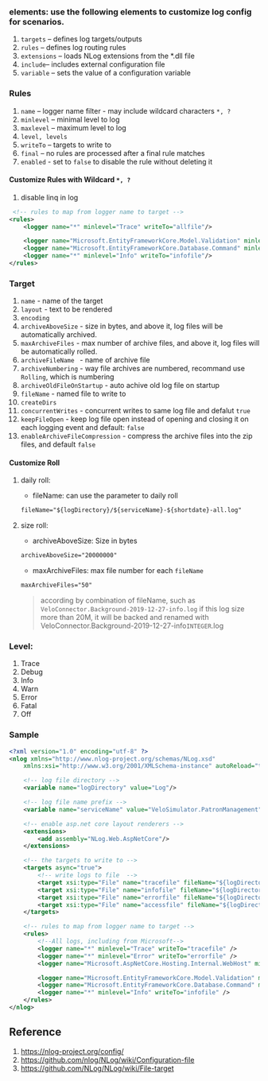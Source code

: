 ### elements: use the following elements to customize log config for scenarios.

1. `targets` – defines log targets/outputs
2. `rules` – defines log routing rules
3. `extensions` – loads NLog extensions from the *.dll file
4. `include`– includes external configuration file
5. `variable` – sets the value of a configuration variable


### Rules

1. `name` – logger name filter - may include wildcard characters `*, ?`
2. `minlevel` – minimal level to log
3. `maxlevel` – maximum level to log
4. `level, levels`
5. `writeTo` – targets to write to
6. `final` – no rules are processed after a final rule matches
7. `enabled` - set to `false` to disable the rule without deleting it

#### Customize Rules with Wildcard `*, ?` 

1. disable linq in log

```xml
 <!-- rules to map from logger name to target -->
<rules>
    <logger name="*" minlevel="Trace" writeTo="allfile"/>

    <logger name="Microsoft.EntityFrameworkCore.Model.Validation" minlevel="Warn" final="true"/>
    <logger name="Microsoft.EntityFrameworkCore.Database.Command" minlevel="Info" final="true"/>
    <logger name="*" minlevel="Info" writeTo="infofile"/>
</rules>
```

### Target

1. `name` - name of the target
2. `layout` - text to be rendered
3. `encoding` 
4. `archiveAboveSize` -  size in bytes, and above it, log files will be automatically archived.
5. `maxArchiveFiles` - max number of archive files, and above it, log files will be automatically rolled.
6. `archiveFileName ` - name of archive file
7. `archiveNumbering` - way file archives are numbered, recommand use `Rolling`, which is numbering
8. `archiveOldFileOnStartup` - auto achive old log file on startup
9. `fileName` - named file to write to
10. `createDirs` 
11. `concurrentWrites` - concurrent writes to same log file and defalut `true`
12. `keepFileOpen` - keep log file open instead of opening and closing it on each logging event and default: `false`
13. `enableArchiveFileCompression` - compress the archive files into the zip files, and default `false`

#### Customize Roll

1. daily roll:
   - fileName: can use the parameter to daily roll
   ```xml 
   fileName="${logDirectory}/${serviceName}-${shortdate}-all.log"
   ```

2. size roll:
   - archiveAboveSize: Size in bytes
   ```xml 
   archiveAboveSize="20000000"
   ```
   - maxArchiveFiles: max file number for each `fileName`
   ```xml 
   maxArchiveFiles="50"
   ```
     > according by combination of fileName, such as `VeloConnector.Background-2019-12-27-info.log`
     > if this log size more than 20M, it will be backed and renamed with VeloConnector.Background-2019-12-27-info`INTEGER`.log

### Level:

1. Trace
2. Debug
3. Info
4. Warn
5. Error
6. Fatal
7. Off

### Sample

```xml
<?xml version="1.0" encoding="utf-8" ?>
<nlog xmlns="http://www.nlog-project.org/schemas/NLog.xsd"
    xmlns:xsi="http://www.w3.org/2001/XMLSchema-instance" autoReload="true" internalLogLevel="info" internalLogFile="Log\internal-nlog.log">

    <!-- log file directory -->
    <variable name="logDirectory" value="Log"/>

    <!-- log file name prefix -->
    <variable name="serviceName" value="VeloSimulator.PatronManagement"/>

    <!-- enable asp.net core layout renderers -->
    <extensions>
        <add assembly="NLog.Web.AspNetCore"/>
    </extensions>

    <!-- the targets to write to -->
    <targets async="true">
        <!-- write logs to file  -->
        <target xsi:type="File" name="tracefile" fileName="${logDirectory}/${serviceName}-${shortdate}-trace.log" archiveAboveSize="20000000" archiveNumbering="Rolling" maxArchiveFiles="50" concurrentWrites="false" keepFileOpen="false" encoding="utf-8" createDirs="true" layout="${longdate}|${pad:padding=-5:inner=${level:uppercase=true}}|thread-${threadid}|${logger}|${message} ${exception:format=tostring}" />
        <target xsi:type="File" name="infofile" fileName="${logDirectory}/${serviceName}-${shortdate}-info.log" archiveAboveSize="20000000" archiveNumbering="Rolling" maxArchiveFiles="50" concurrentWrites="false" keepFileOpen="false" encoding="utf-8" createDirs="true" layout="${longdate}|${pad:padding=-5:inner=${level:uppercase=true}}|thread-${threadid}|${logger}|${message} ${exception:format=tostring}" />
        <target xsi:type="File" name="errorfile" fileName="${logDirectory}/${serviceName}-${shortdate}-error.log" archiveAboveSize="20000000" archiveNumbering="Rolling" maxArchiveFiles="50" concurrentWrites="false" keepFileOpen="false" encoding="utf-8" createDirs="true" layout="${longdate}|${pad:padding=-5:inner=${level:uppercase=true}}|thread-${threadid}|${logger}|${message} ${exception:format=tostring}" />
        <target xsi:type="File" name="accessfile" fileName="${logDirectory}/${serviceName}-${shortdate}-access.log" archiveAboveSize="20000000" archiveNumbering="Rolling" maxArchiveFiles="50" concurrentWrites="false" keepFileOpen="false" encoding="utf-8" createDirs="true" layout="${longdate}|${pad:padding=-5:inner=${level:uppercase=true}}|thread-${threadid}|${message}"/>
    </targets>

    <!-- rules to map from logger name to target -->
    <rules>
        <!--All logs, including from Microsoft-->
        <logger name="*" minlevel="Trace" writeTo="tracefile" />
        <logger name="*" minlevel="Error" writeTo="errorfile" />
        <logger name="Microsoft.AspNetCore.Hosting.Internal.WebHost" minlevel="Trace" writeTo="accessfile" />

        <logger name="Microsoft.EntityFrameworkCore.Model.Validation" minlevel="Warn" final="true" />
        <logger name="Microsoft.EntityFrameworkCore.Database.Command" minlevel="Info" final="true"/>
        <logger name="*" minlevel="Info" writeTo="infofile" />
    </rules>
</nlog>
```

## Reference

1. https://nlog-project.org/config/
2. https://github.com/nlog/NLog/wiki/Configuration-file
3. https://github.com/NLog/NLog/wiki/File-target